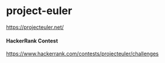 # project-euler

https://projecteuler.net/


#### HackerRank Contest

https://www.hackerrank.com/contests/projecteuler/challenges
